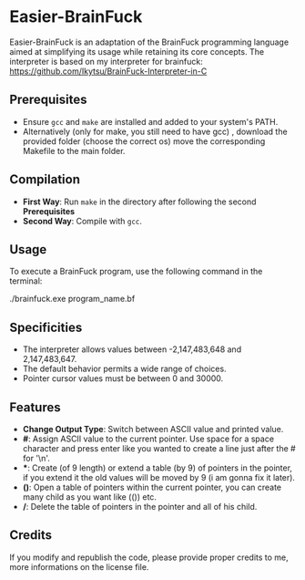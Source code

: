 # Easier-BrainFuck

Easier-BrainFuck is an adaptation of the BrainFuck programming language aimed at simplifying its usage while retaining its core concepts. The interpreter is based on my interpreter for brainfuck: https://github.com/Ikytsu/BrainFuck-Interpreter-in-C

## Prerequisites

- Ensure `gcc` and `make` are installed and added to your system's PATH.
- Alternatively (only for make, you still need to have gcc) , download the provided folder (choose the correct os) move the corresponding Makefile to the main folder.

## Compilation

- **First Way**: Run `make` in the directory after following the second **Prerequisites**
- **Second Way**: Compile with `gcc`.

## Usage

To execute a BrainFuck program, use the following command in the terminal:

./brainfuck.exe program_name.bf

## Specificities

- The interpreter allows values between -2,147,483,648 and 2,147,483,647.
- The default behavior permits a wide range of choices.
- Pointer cursor values must be between 0 and 30000.
  
## Features

- **Change Output Type**: Switch between ASCII value and printed value.
- **#**: Assign ASCII value to the current pointer. Use space for a space character and press enter like you wanted to create a line just after the # for '\n'.
- **\***: Create (of 9 length) or extend a table (by 9) of pointers in the pointer, if you extend it the old values will be moved by 9 (i am gonna fix it later).
- **()**: Open a table of pointers within the current pointer, you can create many child as you want like \(\()) etc.
- **/**: Delete the table of pointers in the pointer and all of his child.

## Credits

If you modify and republish the code, please provide proper credits to me, more informations on the license file.
